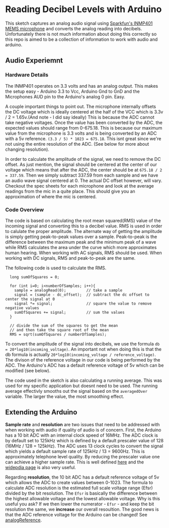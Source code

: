 # Reading Decibel Levels with Arduino

This sketch captures an analog audio signal using [Sparkfun's INMP401 MEMS microphone](https://www.sparkfun.com/products/9868) and converts the analog reading into decibels.  Unfortunately there is not much information about doing this correctly so this repo is aimed to be a collection of information to work with audio and arduino.  

## Audio Experiemnt

### Hardware Details
The INMP401 operates on 3.3 volts and has an analog output.  This makes the setup easy - Arduino 3.3 to Vcc, Arduino Gnd to GnD and the Microphones AUD pin to the Arduino's analog 0 pin.  Easy.

A couple important things to point out.  The microphone internally offsets the DC voltage which is ideally centered at the half of the VCC which is 3.3v / 2 = 1.65v.(And note - I did say ideally)  This is because the ADC cannot take negative voltages.  Once the value has been converted by the ADC, the expected values should range from 0-675.18.  This is because our maximum value from the microphone is 3.3 volts and is being converted by an ADC with a 5v reference. ```(3.3 / 5) * 1023 = 675.18```.  This isnt great since we're not using the entire resolution of the ADC.  (See below for more about changing resolution).

In order to calculate the amplitude of the signal, we need to remove the DC offset.  As just mention, the signal should be centered at the center of our voltage which means that after the ADC, the center should be at ```675.18 / 2 = 337.59```.  Then we simply subtract 337.59 from each sample and we have an audio wave signal centered at 0.  The actual DC offset however, will vary.  Checkout the spec sheets for each microphone and look at the average readings from the mic in a quite place.  This should give you an approximation of where the mic is centered.  

### Code Overview
The code is based on calculating the root mean squared(RMS) value of the incoming signal and converting this to a decibel value.  RMS is used in order to calulate the proper amplitude.  The alternate way of getting the amplitude is simply getting peak-to-peak values over a sample.  Peak-to-peak is the difference between the maximum peak and the minimum peak of a wave while RMS calculates the area under the curve which more approximates human hearing.  When working with AC signals, RMS should be used.  When working with DC signals, RMS and peak-to-peak are the same.

The following code is used to calculate the RMS.
```
  long sumOfSquares = 0;

  for (int i=0; i<numberOfSamples; i++){
    sample = analogRead(0);         // take a sample
    signal = (sample - dc_offset);  // subtract the dc offset to center the signal at 0
    signal *= signal;               // square the value to remove negative values
    sumOfSquares += signal;         // sum the values
  }
  
  // divide the sum of the squares to get the mean
  // and then take the square root of the mean
  RMS = sqrt(sumOfSquares / numberOfSamples);   
```

To convert the amplitude of the signal into decibels, we use the formula ```db = 20*log10(incoming_voltage)```.  An important not when doing this is that the db formula is actually ```20*log10(incoming_voltage / reference_voltage)```.  The divison of the reference voltage in our code is being performed by the ADC.  The Arduino's ADC has a default reference voltage of 5v which can be modified (see below).  

The code used in the sketch is also calculating a running average.  This was used for my specific application but doesnt need to be used.  The running average effectivly smooths out the signal based on the ```averagedOver``` variable.  The larger the value, the most smoothing effect.

## Extending the Arduino
**Sample rate** and **resolution** are two issues that need to be addressed with when working with audio if quality of audio is of concern.  First, the Arduino has a 10 bit ADC with an internal clock speed of 16MHz.  The ADC clock is by default set to 125kHz which is defined by a default prescaler value of 128 (16MHz / 128 = 125kHz).  The ADC uses 13 clock cycles to convert the signal which yields a default sample rate of 125kHz / 13 = 9600Hz.   This is approximately telephone level quality.  By reducing the prescaler value one can achieve a higher sample rate.  This is well defined [here](http://www.microsmart.co.za/technical/2014/03/01/advanced-arduino-adc/) and the [widepdia page](https://en.wikipedia.org/wiki/Sampling_(signal_processing)) is also very useful.

Regarding **resolution**, the 10 bit ADC has a default reference voltage of 5v which allows the ADC to create values between 0-1023.  The formula to calculate ADC resolution is the estimated full scale voltage range (Efsr) divided by the bit resolution.  The ```Efsr``` is basically the difference between the highest allowable voltage and the lowest allowable voltage.  Why is this useful you ask?  If we then lower the numerator - ```Efsr``` - and keep the bit resolution the same, we **increase** our overall resoultion.  The good news is that the ADC reference voltage for the Arduino can be changed!  See [analogReference](https://www.arduino.cc/en/Reference/AnalogReference).

